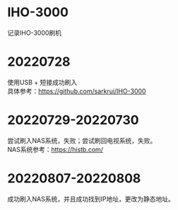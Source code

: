 # IHO-3000
记录IHO-3000刷机
# 20220728
使用USB + 短接成功刷入  
具体参考：https://github.com/sarkrui/IHO-3000
# 20220729-20220730
尝试刷入NAS系统，失败；尝试刷回电视系统，失败。  
NAS系统参考：https://histb.com/
# 20220807-20220808
成功刷入NAS系统，并且成功找到IP地址，更改为静态地址。
